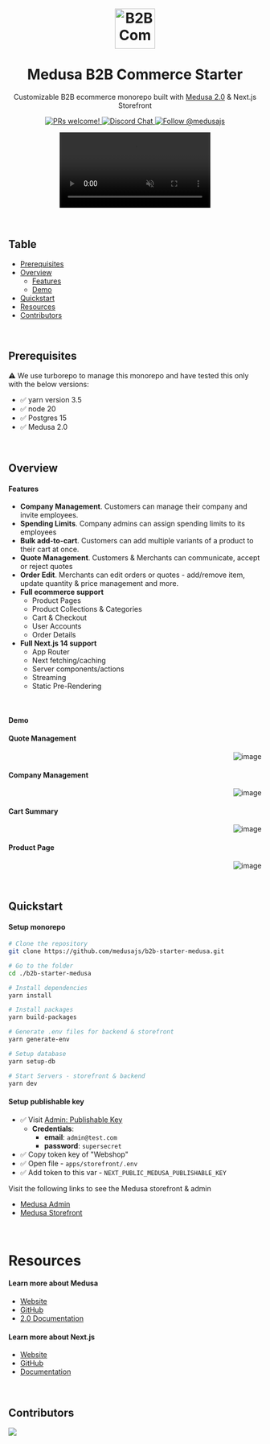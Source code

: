 <h1 align="center">
  <a href="http://www.amitmerchant.com/electron-markdownify"><img src="https://github.com/user-attachments/assets/38ba3a7b-e07b-4117-8187-7b171eae3769" alt="B2B Commerce Starter" width="80" height="80"></a>
  <br>
  <br>
  Medusa B2B Commerce Starter
  <br>
</h1>

<p align="center">Customizable B2B ecommerce monorepo built with <a href="https://medusajs.com/" target="_blank">Medusa 2.0</a> & Next.js Storefront</p>

<p align="center">
  <a href="https://github.com/medusajs/medusa/blob/master/CONTRIBUTING.md">
    <img src="https://img.shields.io/badge/PRs-welcome-brightgreen.svg?style=flat" alt="PRs welcome!" />
  </a>
    
  <a href="https://discord.gg/xpCwq3Kfn8">
    <img src="https://img.shields.io/badge/chat-on%20discord-7289DA.svg" alt="Discord Chat" />
  </a>

  <a href="https://twitter.com/intent/follow?screen_name=medusajs">
    <img src="https://img.shields.io/twitter/follow/medusajs.svg?label=Follow%20@medusajs" alt="Follow @medusajs" />
  </a>
</p>

<p align="center">
  <video src="https://github.com/user-attachments/assets/20b136d6-3025-42e4-b037-62df107b01b5" controls="controls" muted="muted" playsinline="playsinline">
</video>
</p>

<br>

## Table

- [Prerequisites](#prerequisites)
- [Overview](#overview)
  - [Features](#features)
  - [Demo](#demo)
- [Quickstart](#quickstart)
- [Resources](#resources)
- [Contributors](#contributors)

&nbsp;

## Prerequisites

⚠️ We use turborepo to manage this monorepo and have tested this only with the below versions:

- ✅ yarn version 3.5
- ✅ node 20
- ✅ Postgres 15
- ✅ Medusa 2.0

&nbsp;

## Overview

#### Features

- **Company Management**. Customers can manage their company and invite employees.
- **Spending Limits**. Company admins can assign spending limits to its employees
- **Bulk add-to-cart**. Customers can add multiple variants of a product to their cart at once.
- **Quote Management**. Customers & Merchants can communicate, accept or reject quotes
- **Order Edit**. Merchants can edit orders or quotes - add/remove item, update quantity & price management and more.
- **Full ecommerce support**
  - Product Pages
  - Product Collections & Categories
  - Cart & Checkout
  - User Accounts
  - Order Details
- **Full Next.js 14 support**
  - App Router
  - Next fetching/caching
  - Server components/actions
  - Streaming
  - Static Pre-Rendering

&nbsp;

#### Demo

#### Quote Management

<img align="right" src="https://github.com/user-attachments/assets/110c99e8-18ba-49e5-8955-84a058b597c7" alt="image" style=: />
&nbsp;

#### Company Management

<img align="right" src="https://github.com/user-attachments/assets/361702ce-d491-4509-a930-4361ab3b4126" alt="image" style=: />
&nbsp;

#### Cart Summary

<img align="right" src="https://github.com/user-attachments/assets/2cd8a3ff-5999-49af-890a-4bac7b6f2f15" alt="image" style=: />
&nbsp;

#### Product Page

<img align="right" src="https://github.com/user-attachments/assets/095f5565-992e-4c74-acdc-a44bd905e59b" alt="image" style=: />
&nbsp;

&nbsp;

## Quickstart

#### Setup monorepo

```bash
# Clone the repository
git clone https://github.com/medusajs/b2b-starter-medusa.git

# Go to the folder
cd ./b2b-starter-medusa

# Install dependencies
yarn install

# Install packages
yarn build-packages

# Generate .env files for backend & storefront
yarn generate-env

# Setup database
yarn setup-db

# Start Servers - storefront & backend
yarn dev
```

#### Setup publishable key

- ✅ Visit [Admin: Publishable Key](http://localhost:9000/app/settings/publishable-api-keys)
  - <b>Credentials</b>:
    - <b>email</b>: `admin@test.com`
    - <b>password</b>: `supersecret`
- ✅ Copy token key of "Webshop"
- ✅ Open file - `apps/storefront/.env`
- ✅ Add token to this var - `NEXT_PUBLIC_MEDUSA_PUBLISHABLE_KEY`

Visit the following links to see the Medusa storefront & admin

- [Medusa Admin](http://localhost:9000/app)
- [Medusa Storefront](http://localhost:8000)

&nbsp;

# Resources

#### Learn more about Medusa

- [Website](https://www.medusajs.com/)
- [GitHub](https://github.com/medusajs)
- [2.0 Documentation](https://docs.medusajs.com/v2)

#### Learn more about Next.js

- [Website](https://nextjs.org/)
- [GitHub](https://github.com/vercel/next.js)
- [Documentation](https://nextjs.org/docs)

&nbsp;

## Contributors

<a href = "https://github.com/Tanu-N-Prabhu/Python/graphs/contributors">
  <img src = "https://contrib.rocks/image?repo=medusajs/b2b-starter-medusa"/>
</a>
